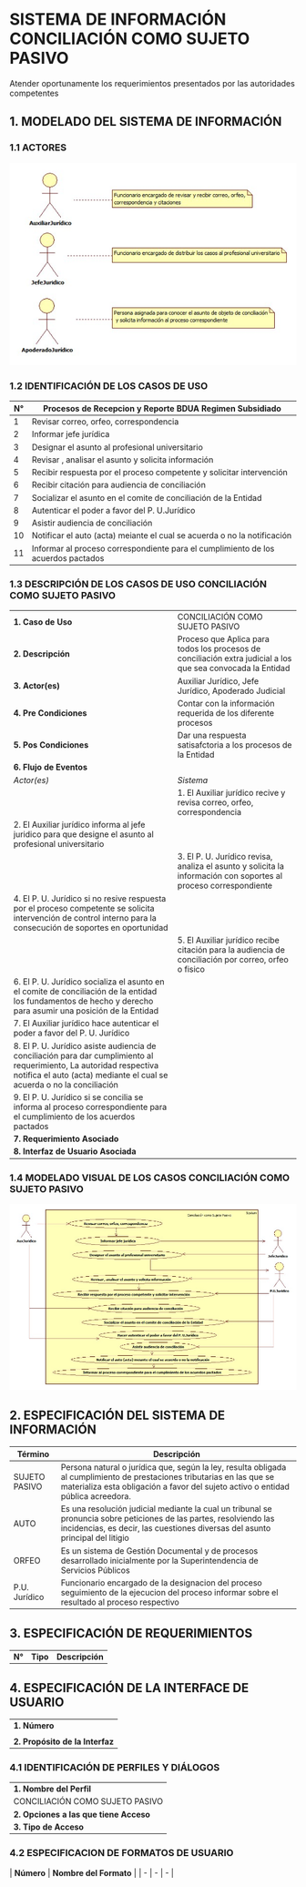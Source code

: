 # SISTEMA DE INFORMACIÓN CONCILIACIÓN COMO SUJETO PASIVO

Atender oportunamente los requerimientos presentados por las autoridades competentes

## 1. MODELADO DEL SISTEMA DE INFORMACIÓN 

### 1.1 ACTORES 

![Con titulo](img/ActorSujetoPasivo.jpg "Actores")

### 1.2 IDENTIFICACIÓN DE LOS CASOS DE USO

| N° | Procesos de Recepcion y Reporte BDUA Regimen Subsidiado |
| ------ | ----------------------------------- |
| 1 |Revisar correo, orfeo, correspondencia |
| 2 |Informar jefe jurídica |
| 3 |Designar el asunto al profesional universitario |
| 4 |Revisar , analisar el asunto y solicita información|
| 5 |Recibir respuesta por el proceso competente y solicitar intervención|
| 6 |Recibir citación para audiencia de conciliación|
| 7 |Socializar el asunto en el comite de conciliación de la Entidad|
| 8 |Autenticar el poder a favor del P. U.Jurídico |
| 9 |Asistir audiencia de conciliación |
| 10 |Notificar el auto (acta) meiante el cual se acuerda o no la notificación |
| 11 |Informar al proceso correspondiente para el cumplimiento de los acuerdos pactados |
### 1.3 DESCRIPCIÓN DE LOS CASOS DE USO CONCILIACIÓN COMO SUJETO PASIVO

| | |
| - | - |
| **1. Caso de Uso** | CONCILIACIÓN COMO SUJETO PASIVO |
| **2. Descripción** |Proceso que Aplica para todos los procesos de conciliación extra judicial a los que sea convocada la Entidad |
| **3. Actor(es)**   |Auxiliar Jurídico, Jefe Jurídico, Apoderado Judicial |
| **4. Pre Condiciones** | Contar con la información requerida de los diferente procesos  |
| **5. Pos Condiciones** | Dar una respuesta satisafctoria a los procesos de la Entidad  |
| **6. Flujo de Eventos** ||
| *Actor(es)* | *Sistema* |
| |1. El Auxiliar jurídico recive y revisa correo, orfeo, correspondencia  | 
|2.  El Auxiliar jurídico informa al jefe juridico para que designe el asunto al profesional universitario||
||3.  El P. U. Jurídico revisa, analiza el asunto y solicita la información con soportes al proceso correspondiente |
|4.  El P. U. Jurídico si no resive respuesta por el proceso competente se solicita intervención de control interno para la consecución de soportes en oportunidad ||
||5. El Auxiliar jurídico recibe citación para la audiencia de conciliación por correo, orfeo o fisico |
|6. El P. U. Jurídico socializa el asunto en el comite de conciliación de la entidad los fundamentos de hecho y derecho para asumir una posición de la Entidad ||
| 7. El Auxiliar jurídico hace autenticar el poder a favor del P. U. Jurídico||
|8. El P. U. Jurídico asiste audiencia de conciliación para dar cumplimiento al requerimiento, La autoridad respectiva notifica el auto (acta) mediante el cual se acuerda o no la conciliación||
|9. El P. U. Jurídico si se concilia se informa al proceso correspondiente para el cumplimiento de los acuerdos pactados|| 
| **7. Requerimiento Asociado** | |
| **8. Interfaz de Usuario Asociada** |  |

### 1.4 MODELADO VISUAL DE LOS CASOS CONCILIACIÓN COMO SUJETO PASIVO

![Con titulo](img/SujetoPasivo.jpg "Caso de uso")

## 2. ESPECIFICACIÓN DEL SISTEMA DE INFORMACIÓN

| Término | Descripción |
| ------- | ----------- |
| SUJETO PASIVO |   Persona natural o jurídica que, según la ley, resulta obligada al cumplimiento de prestaciones tributarias en las que se materializa esta obligación a favor del sujeto activo o entidad pública acreedora.|  
|  AUTO | Es una resolución judicial mediante la cual un tribunal se pronuncia sobre peticiones de las partes, resolviendo las incidencias, es decir, las cuestiones diversas del asunto principal del litigio|
| ORFEO |Es un sistema de Gestión Documental y de procesos desarrollado inicialmente por la Superintendencia de Servicios Públicos | 
| P.U. Jurídico  | Funcionario encargado de la designacion del proceso seguimiento de la ejecucion del proceso informar sobre el resultado al proceso respectivo  
## 3. ESPECIFICACIÓN DE REQUERIMIENTOS

| | | |
| - | - | - |
| **N°** | **Tipo** | **Descripción** |

## 4. ESPECIFICACIÓN DE LA INTERFACE DE USUARIO


| |
| - |
| **1. Número** 
| |
| **2. Propósito de la Interfaz** |




### 4.1 IDENTIFICACIÓN DE PERFILES Y DIÁLOGOS

| |
| - |
| **1. Nombre del Perfil** |
| CONCILIACIÓN COMO SUJETO PASIVO|
| **2. Opciones a las que tiene Acceso**|
| **3. Tipo de Acceso** |
### 4.2 ESPECIFICACION DE FORMATOS DE USUARIO

| **Número** | **Nombre del Formato** | 
| - | - | - |

